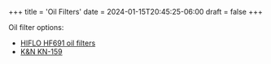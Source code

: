 +++
title = 'Oil Filters'
date = 2024-01-15T20:45:25-06:00
draft = false
+++

Oil filter options:

- [HIFLO HF691 oil filters](https://www.amazon.com/Motorcycle-Filtration-ZONGSHEN-Off-Road-Motocross/dp/B0B1DB9GQV)
- [K&N KN-159](https://www.amazon.com/gp/product/B00JJK3ISI)
